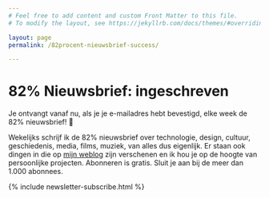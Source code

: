 ```yaml
---
# Feel free to add content and custom Front Matter to this file.
# To modify the layout, see https://jekyllrb.com/docs/themes/#overriding-theme-defaults

layout: page
permalink: /82procent-nieuwsbrief-success/

---
```


# 82% Nieuwsbrief: ingeschreven

<div class="highlight">
  <p>Je ontvangt vanaf nu, als je je e-mailadres hebt bevestigd, elke week de 82% nieuwsbrief! 🎉</p>
</div>

Wekelijks schrijf ik de 82% nieuwsbrief over technologie, design, cultuur, geschiedenis, media, films, muziek, van alles dus eigenlijk. Er staan ook dingen in die op [mijn weblog](/blog) zijn verschenen en ik hou je op de hoogte van persoonlijke projecten. Abonneren is gratis. Sluit je aan bij de meer dan 1.000 abonnees.

{% include newsletter-subscribe.html %}
